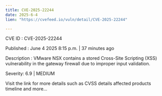 ```yaml
---
title: CVE-2025-22244
date: 2025-6-4
lien: "https://cvefeed.io/vuln/detail/CVE-2025-22244"

---
```


CVE ID : CVE-2025-22244

Published :  June 4
2025
8:15 p.m. | 37 minutes ago

Description : VMware NSX contains a stored Cross-Site Scripting (XSS) vulnerability in the gateway firewall due to improper input validation.

Severity: 6.9 | MEDIUM

Visit the link for more details
such as CVSS details
affected products
timeline
and more...
